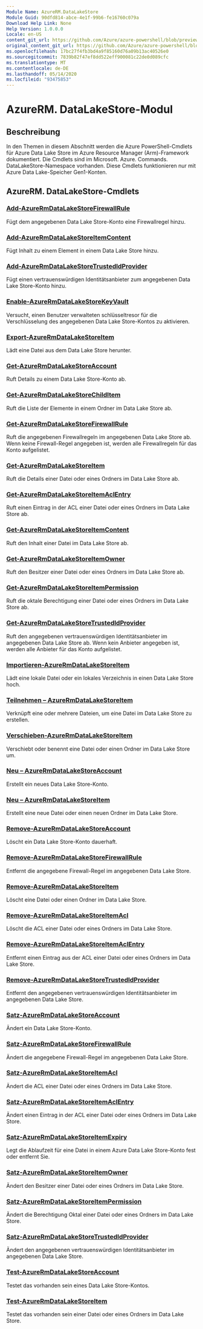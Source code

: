 ```yaml
---
Module Name: AzureRM.DataLakeStore
Module Guid: 90dfd814-abce-4e1f-99b6-fe16760c079a
Download Help Link: None
Help Version: 1.0.0.0
Locale: en-US
content_git_url: https://github.com/Azure/azure-powershell/blob/preview/src/ResourceManager/DataLakeStore/Commands.DataLakeStore/help/AzureRM.DataLakeStore.md
original_content_git_url: https://github.com/Azure/azure-powershell/blob/preview/src/ResourceManager/DataLakeStore/Commands.DataLakeStore/help/AzureRM.DataLakeStore.md
ms.openlocfilehash: 17bc27f4fb3bd4a9f85160d76a09b13ac40526e0
ms.sourcegitcommit: 7839b82f47ef8dd522eff900081c22de0d089cfc
ms.translationtype: MT
ms.contentlocale: de-DE
ms.lasthandoff: 05/14/2020
ms.locfileid: "93475853"
---
```

# AzureRM. DataLakeStore-Modul
## Beschreibung
In den Themen in diesem Abschnitt werden die Azure PowerShell-Cmdlets für Azure Data Lake Store im Azure Resource Manager (Arm)-Framework dokumentiert. Die Cmdlets sind im Microsoft. Azure. Commands. DataLakeStore-Namespace vorhanden. Diese Cmdlets funktionieren nur mit Azure Data Lake-Speicher Gen1-Konten.

## AzureRM. DataLakeStore-Cmdlets
### [Add-AzureRmDataLakeStoreFirewallRule](Add-AzureRmDataLakeStoreFirewallRule.md)
Fügt dem angegebenen Data Lake Store-Konto eine Firewallregel hinzu.

### [Add-AzureRmDataLakeStoreItemContent](Add-AzureRmDataLakeStoreItemContent.md)
Fügt Inhalt zu einem Element in einem Data Lake Store hinzu.

### [Add-AzureRmDataLakeStoreTrustedIdProvider](Add-AzureRmDataLakeStoreTrustedIdProvider.md)
Fügt einen vertrauenswürdigen Identitätsanbieter zum angegebenen Data Lake Store-Konto hinzu.

### [Enable-AzureRmDataLakeStoreKeyVault](Enable-AzureRmDataLakeStoreKeyVault.md)
Versucht, einen Benutzer verwalteten schlüsseltresor für die Verschlüsselung des angegebenen Data Lake Store-Kontos zu aktivieren.

### [Export-AzureRmDataLakeStoreItem](Export-AzureRmDataLakeStoreItem.md)
Lädt eine Datei aus dem Data Lake Store herunter.

### [Get-AzureRmDataLakeStoreAccount](Get-AzureRmDataLakeStoreAccount.md)
Ruft Details zu einem Data Lake Store-Konto ab.

### [Get-AzureRmDataLakeStoreChildItem](Get-AzureRmDataLakeStoreChildItem.md)
Ruft die Liste der Elemente in einem Ordner im Data Lake Store ab.

### [Get-AzureRmDataLakeStoreFirewallRule](Get-AzureRmDataLakeStoreFirewallRule.md)
Ruft die angegebenen Firewallregeln im angegebenen Data Lake Store ab.
Wenn keine Firewall-Regel angegeben ist, werden alle Firewallregeln für das Konto aufgelistet.

### [Get-AzureRmDataLakeStoreItem](Get-AzureRmDataLakeStoreItem.md)
Ruft die Details einer Datei oder eines Ordners im Data Lake Store ab.

### [Get-AzureRmDataLakeStoreItemAclEntry](Get-AzureRmDataLakeStoreItemAclEntry.md)
Ruft einen Eintrag in der ACL einer Datei oder eines Ordners im Data Lake Store ab.

### [Get-AzureRmDataLakeStoreItemContent](Get-AzureRmDataLakeStoreItemContent.md)
Ruft den Inhalt einer Datei im Data Lake Store ab.

### [Get-AzureRmDataLakeStoreItemOwner](Get-AzureRmDataLakeStoreItemOwner.md)
Ruft den Besitzer einer Datei oder eines Ordners im Data Lake Store ab.

### [Get-AzureRmDataLakeStoreItemPermission](Get-AzureRmDataLakeStoreItemPermission.md)
Ruft die oktale Berechtigung einer Datei oder eines Ordners im Data Lake Store ab.

### [Get-AzureRmDataLakeStoreTrustedIdProvider](Get-AzureRmDataLakeStoreTrustedIdProvider.md)
Ruft den angegebenen vertrauenswürdigen Identitätsanbieter im angegebenen Data Lake Store ab.
Wenn kein Anbieter angegeben ist, werden alle Anbieter für das Konto aufgelistet.

### [Importieren-AzureRmDataLakeStoreItem](Import-AzureRmDataLakeStoreItem.md)
Lädt eine lokale Datei oder ein lokales Verzeichnis in einen Data Lake Store hoch.

### [Teilnehmen – AzureRmDataLakeStoreItem](Join-AzureRmDataLakeStoreItem.md)
Verknüpft eine oder mehrere Dateien, um eine Datei im Data Lake Store zu erstellen.

### [Verschieben-AzureRmDataLakeStoreItem](Move-AzureRmDataLakeStoreItem.md)
Verschiebt oder benennt eine Datei oder einen Ordner im Data Lake Store um.

### [Neu – AzureRmDataLakeStoreAccount](New-AzureRmDataLakeStoreAccount.md)
Erstellt ein neues Data Lake Store-Konto.

### [Neu – AzureRmDataLakeStoreItem](New-AzureRmDataLakeStoreItem.md)
Erstellt eine neue Datei oder einen neuen Ordner im Data Lake Store.

### [Remove-AzureRmDataLakeStoreAccount](Remove-AzureRmDataLakeStoreAccount.md)
Löscht ein Data Lake Store-Konto dauerhaft.

### [Remove-AzureRmDataLakeStoreFirewallRule](Remove-AzureRmDataLakeStoreFirewallRule.md)
Entfernt die angegebene Firewall-Regel im angegebenen Data Lake Store.

### [Remove-AzureRmDataLakeStoreItem](Remove-AzureRmDataLakeStoreItem.md)
Löscht eine Datei oder einen Ordner im Data Lake Store.

### [Remove-AzureRmDataLakeStoreItemAcl](Remove-AzureRmDataLakeStoreItemAcl.md)
Löscht die ACL einer Datei oder eines Ordners im Data Lake Store.

### [Remove-AzureRmDataLakeStoreItemAclEntry](Remove-AzureRmDataLakeStoreItemAclEntry.md)
Entfernt einen Eintrag aus der ACL einer Datei oder eines Ordners im Data Lake Store.

### [Remove-AzureRmDataLakeStoreTrustedIdProvider](Remove-AzureRmDataLakeStoreTrustedIdProvider.md)
Entfernt den angegebenen vertrauenswürdigen Identitätsanbieter im angegebenen Data Lake Store.

### [Satz-AzureRmDataLakeStoreAccount](Set-AzureRmDataLakeStoreAccount.md)
Ändert ein Data Lake Store-Konto.

### [Satz-AzureRmDataLakeStoreFirewallRule](Set-AzureRmDataLakeStoreFirewallRule.md)
Ändert die angegebene Firewall-Regel im angegebenen Data Lake Store.

### [Satz-AzureRmDataLakeStoreItemAcl](Set-AzureRmDataLakeStoreItemAcl.md)
Ändert die ACL einer Datei oder eines Ordners im Data Lake Store.

### [Satz-AzureRmDataLakeStoreItemAclEntry](Set-AzureRmDataLakeStoreItemAclEntry.md)
Ändert einen Eintrag in der ACL einer Datei oder eines Ordners im Data Lake Store.

### [Satz-AzureRmDataLakeStoreItemExpiry](Set-AzureRmDataLakeStoreItemExpiry.md)
Legt die Ablaufzeit für eine Datei in einem Azure Data Lake Store-Konto fest oder entfernt Sie.

### [Satz-AzureRmDataLakeStoreItemOwner](Set-AzureRmDataLakeStoreItemOwner.md)
Ändert den Besitzer einer Datei oder eines Ordners im Data Lake Store.

### [Satz-AzureRmDataLakeStoreItemPermission](Set-AzureRmDataLakeStoreItemPermission.md)
Ändert die Berechtigung Oktal einer Datei oder eines Ordners im Data Lake Store.

### [Satz-AzureRmDataLakeStoreTrustedIdProvider](Set-AzureRmDataLakeStoreTrustedIdProvider.md)
Ändert den angegebenen vertrauenswürdigen Identitätsanbieter im angegebenen Data Lake Store.

### [Test-AzureRmDataLakeStoreAccount](Test-AzureRmDataLakeStoreAccount.md)
Testet das vorhanden sein eines Data Lake Store-Kontos.

### [Test-AzureRmDataLakeStoreItem](Test-AzureRmDataLakeStoreItem.md)
Testet das vorhanden sein einer Datei oder eines Ordners im Data Lake Store.

